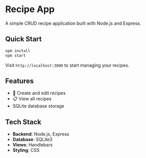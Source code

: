 # Recipe App

A simple CRUD recipe application built with Node.js and Express.

## Quick Start

```bash
npm install
npm start
```

Visit `http://localhost:3000` to start managing your recipes.

## Features

- 📝 Create and edit recipes
- 📋 View all recipes
-  SQLite database storage

## Tech Stack

- **Backend**: Node.js, Express
- **Database**: SQLite3
- **Views**: Handlebars
- **Styling**: CSS